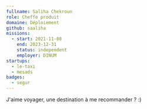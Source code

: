 ```yaml
---
fullname: Saliha Chekroun
role: Cheffe produit
domaine: Déploiement
github: saaliha
missions:
  - start: 2021-11-08
    end: 2023-12-31
    status: independent
    employer: DINUM
startups:
  - le-taxi
  - mesads
badges:
  - segur
---
```


J'aime voyager, une destination à me recommander ? :)
